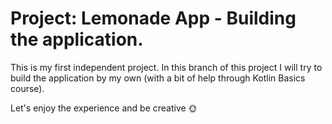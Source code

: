 Project: Lemonade App - Building the application.
==================================

This is my first independent project. In this branch of this project I will try to build the application by my own (with a bit of help through Kotlin Basics course).

Let's enjoy the experience and be creative 🌞
